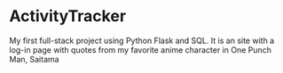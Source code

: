 # ActivityTracker
My first full-stack project using Python Flask and SQL. It is an site with a log-in page with quotes from my favorite anime character in One Punch Man, Saitama
